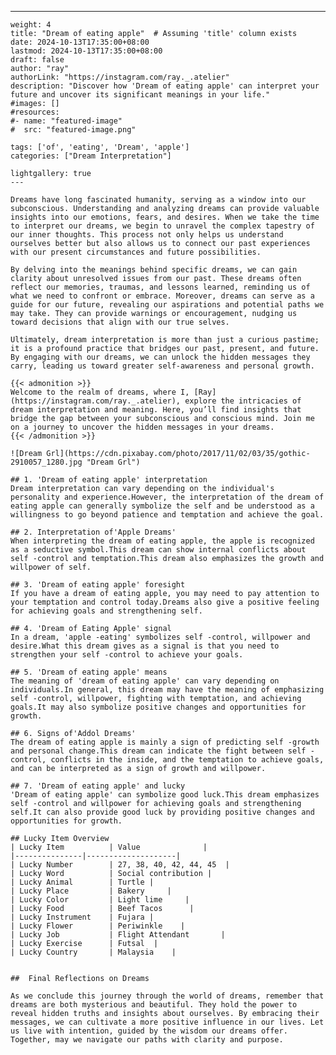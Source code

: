 ---
    weight: 4
    title: "Dream of eating apple"  # Assuming 'title' column exists
    date: 2024-10-13T17:35:00+08:00
    lastmod: 2024-10-13T17:35:00+08:00
    draft: false
    author: "ray"
    authorLink: "https://instagram.com/ray._.atelier"
    description: "Discover how 'Dream of eating apple' can interpret your future and uncover its significant meanings in your life."
    #images: []
    #resources:
    #- name: "featured-image"
    #  src: "featured-image.png"
    
    tags: ['of', 'eating', 'Dream', 'apple']
    categories: ["Dream Interpretation"]
    
    lightgallery: true
    ---
    
    Dreams have long fascinated humanity, serving as a window into our subconscious. Understanding and analyzing dreams can provide valuable insights into our emotions, fears, and desires. When we take the time to interpret our dreams, we begin to unravel the complex tapestry of our inner thoughts. This process not only helps us understand ourselves better but also allows us to connect our past experiences with our present circumstances and future possibilities.
    
    By delving into the meanings behind specific dreams, we can gain clarity about unresolved issues from our past. These dreams often reflect our memories, traumas, and lessons learned, reminding us of what we need to confront or embrace. Moreover, dreams can serve as a guide for our future, revealing our aspirations and potential paths we may take. They can provide warnings or encouragement, nudging us toward decisions that align with our true selves.
    
    Ultimately, dream interpretation is more than just a curious pastime; it is a profound practice that bridges our past, present, and future. By engaging with our dreams, we can unlock the hidden messages they carry, leading us toward greater self-awareness and personal growth.
    
    {{< admonition >}}
    Welcome to the realm of dreams, where I, [Ray](https://instagram.com/ray._.atelier), explore the intricacies of dream interpretation and meaning. Here, you’ll find insights that bridge the gap between your subconscious and conscious mind. Join me on a journey to uncover the hidden messages in your dreams.
    {{< /admonition >}}
    
    ![Dream Grl](https://cdn.pixabay.com/photo/2017/11/02/03/35/gothic-2910057_1280.jpg "Dream Grl")
    
    ## 1. 'Dream of eating apple' interpretation
    Dream interpretation can vary depending on the individual's personality and experience.However, the interpretation of the dream of eating apple can generally symbolize the self and be understood as a willingness to go beyond patience and temptation and achieve the goal.
    
    ## 2. Interpretation of'Apple Dreams'
    When interpreting the dream of eating apple, the apple is recognized as a seductive symbol.This dream can show internal conflicts about self -control and temptation.This dream also emphasizes the growth and willpower of self.
    
    ## 3. 'Dream of eating apple' foresight
    If you have a dream of eating apple, you may need to pay attention to your temptation and control today.Dreams also give a positive feeling for achieving goals and strengthening self.
    
    ## 4. 'Dream of Eating Apple' signal
    In a dream, 'apple -eating' symbolizes self -control, willpower and desire.What this dream gives as a signal is that you need to strengthen your self -control to achieve your goals.
    
    ## 5. 'Dream of eating apple' means
    The meaning of 'dream of eating apple' can vary depending on individuals.In general, this dream may have the meaning of emphasizing self -control, willpower, fighting with temptation, and achieving goals.It may also symbolize positive changes and opportunities for growth.
    
    ## 6. Signs of'Addol Dreams'
    The dream of eating apple is mainly a sign of predicting self -growth and personal change.This dream can indicate the fight between self -control, conflicts in the inside, and the temptation to achieve goals, and can be interpreted as a sign of growth and willpower.
    
    ## 7. 'Dream of eating apple' and lucky
    'Dream of eating apple' can symbolize good luck.This dream emphasizes self -control and willpower for achieving goals and strengthening self.It can also provide good luck by providing positive changes and opportunities for growth.
    
    ## Lucky Item Overview
    | Lucky Item          | Value              |
    |---------------|--------------------|
    | Lucky Number        | 27, 38, 40, 42, 44, 45  |
    | Lucky Word          | Social contribution |
    | Lucky Animal        | Turtle |
    | Lucky Place         | Bakery     |
    | Lucky Color         | Light lime     |
    | Lucky Food          | Beef Tacos      |
    | Lucky Instrument    | Fujara |
    | Lucky Flower        | Periwinkle    |
    | Lucky Job           | Flight Attendant       |
    | Lucky Exercise      | Futsal  |
    | Lucky Country       | Malaysia    |
    
    
    ##  Final Reflections on Dreams
    
    As we conclude this journey through the world of dreams, remember that dreams are both mysterious and beautiful. They hold the power to reveal hidden truths and insights about ourselves. By embracing their messages, we can cultivate a more positive influence in our lives. Let us live with intention, guided by the wisdom our dreams offer. Together, may we navigate our paths with clarity and purpose.
    